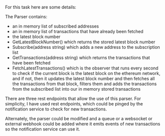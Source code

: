 For this task here are some details:

The Parser contains:
- an in memory list of subscribed addresses
- an in memory list of transactions that have already been fetched
- the latest block number
- GetLatestBlockNumber() which returns the stored latest block number
- Subscribe(address string) which adds a new address to the subscription list
- GetTransactions(address string) which returns the transactions that have been fetched
- FetchLatestTransactions() which is the observer that runs every second to check if the current block is the latest block on the ethereum network, and if not, then it updates the latest block number and then fetches all the transactions from that block, filters them and adds the transactions from the subscribed list into our in memory stored transactions

There are three rest endpoints that allow the use of this parser.
For simplicity, I have used rest endpoints, which could be pinged by the notification service to check for new transactions.

Alternately, the parser could be modified and a queue or a websocket or external webhook could be added where it emits events of new transactions so the notification service can use it.
